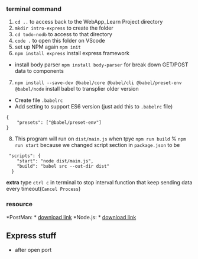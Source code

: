 ### terminal command
1. ``cd ..`` to access back to the WebApp_Learn Project directory
2. ``mkdir intro-express`` to create the folder
3. ``cd todo-nodb`` to access to that directory
4. ``code .`` to open this folder on VScode
5. set up NPM again ``npm init``
6. `npm install express` install express framework
- install body parser `npm install body-parser` for break down GET/POST data to components
7. `` npm install --save-dev @babel/core @babel/cli @babel/preset-env @babel/node `` install babel to transplier older version
- Create file `.babelrc`
- Add setting to support ES6 version (just add this to `.babelrc` file) 
```
{
    "presets": ["@babel/preset-env"]
}
```
8. This program will run on `dist/main.js` when tpye `npm run build` % `npm run start` because we changed script section in `package.json` to be
```
 "scripts": {
    "start": "node dist/main.js",
    "build": "babel src --out-dir dist"
  }
``` 
**extra** type `ctrl c` in terminal to stop interval function that keep sending data every timeout(`Cancel Process`)

### resource
*PostMan: * [download link](https://www.postman.com/downloads/)
*Node.js: * [download link](https://nodejs.org/en/download)

## Express stuff
- after open port

